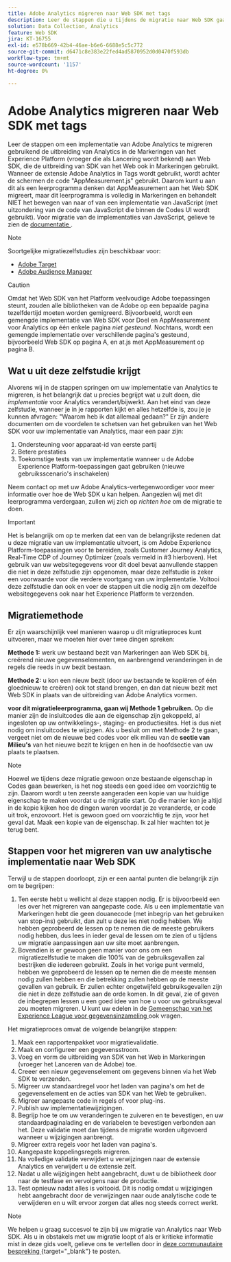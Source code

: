 ```yaml
---
title: Adobe Analytics migreren naar Web SDK met tags
description: Leer de stappen die u tijdens de migratie naar Web SDK gaat nemen, en de beslissingen die onderweg moeten worden genomen.
solution: Data Collection, Analytics
feature: Web SDK
jira: KT-16755
exl-id: e578b669-42b4-46ae-b6e6-6688e5c5c772
source-git-commit: d6471c8e383e22fed4ad5870952d0d0470f593db
workflow-type: tm+mt
source-wordcount: '1157'
ht-degree: 0%

---
```


# Adobe Analytics migreren naar Web SDK met tags

Leer de stappen om een implementatie van Adobe Analytics te migreren gebruikend de uitbreiding van Analytics in de Markeringen van het Experience Platform (vroeger die als Lancering wordt bekend) aan Web SDK, die de uitbreiding van SDK van het Web ook in Markeringen gebruikt. Wanneer de extensie Adobe Analytics in Tags wordt gebruikt, wordt achter de schermen de code &quot;AppMeasurement.js&quot; gebruikt. Daarom kunt u aan dit als een leerprogramma denken dat AppMeasurement aan het Web SDK migreert, maar dit leerprogramma is volledig in Markeringen en behandelt NIET het bewegen van naar of van een implementatie van JavaScript (met uitzondering van de code van JavaScript die binnen de Codes UI wordt gebruikt). Voor migratie van de implementaties van JavaScript, gelieve te zien de [ documentatie ](https://experienceleague.adobe.com/en/docs/analytics/implementation/aep-edge/web-sdk/appmeasurement-to-web-sdk).

>[!NOTE]
>
>Soortgelijke migratiezelfstudies zijn beschikbaar voor:
>
> * [ Adobe Target ](../tutorial-migrate-target-websdk/introduction.md)
> * [ Adobe Audience Manager ](https://experienceleague.adobe.com/nl/docs/audience-manager/user-guide/migrate-to-web-sdk/appmeasurement-to-web-sdk)

>[!CAUTION]
>
> Omdat het Web SDK van het Platform veelvoudige Adobe toepassingen steunt, zouden alle bibliotheken van de Adobe op een bepaalde pagina tezelfdertijd moeten worden gemigreerd. Bijvoorbeeld, wordt een gemengde implementatie van Web SDK voor Doel en AppMeasurement voor Analytics op één enkele pagina _niet gesteund_. Nochtans, wordt een gemengde implementatie over verschillende pagina&#39;s gesteund, bijvoorbeeld Web SDK op pagina A, en at.js met AppMeasurement op pagina B.

## Wat u uit deze zelfstudie krijgt

Alvorens wij in de stappen springen om uw implementatie van Analytics te migreren, is het belangrijk dat u precies begrijpt wat u zult doen, die _implementatie_ voor Analytics verandert/bijwerkt. Aan het eind van deze zelfstudie, wanneer je in je rapporten kijkt en alles hetzelfde is, zou je je kunnen afvragen: &quot;Waarom heb ik dat allemaal gedaan?&quot; Er zijn andere documenten om de voordelen te schetsen van het gebruiken van het Web SDK voor uw implementatie van Analytics, maar een paar zijn:

1. Ondersteuning voor apparaat-id van eerste partij
1. Betere prestaties
1. Toekomstige tests van uw implementatie wanneer u de Adobe Experience Platform-toepassingen gaat gebruiken (nieuwe gebruiksscenario&#39;s inschakelen)

Neem contact op met uw Adobe Analytics-vertegenwoordiger voor meer informatie over hoe de Web SDK u kan helpen. Aangezien wij met dit leerprogramma verdergaan, zullen wij zich op _richten hoe_ om de migratie te doen.

>[!IMPORTANT]
>
>Het is belangrijk om op te merken dat een van de belangrijkste redenen dat u deze migratie van uw implementatie uitvoert, is om Adobe Experience Platform-toepassingen voor te bereiden, zoals Customer Journey Analytics, Real-Time CDP of Journey Optimizer (zoals vermeld in #3 hierboven). Het gebruik van uw websitegegevens voor dit doel bevat aanvullende stappen die niet in deze zelfstudie zijn opgenomen, maar deze zelfstudie is zeker een voorwaarde voor die verdere voortgang van uw implementatie. Voltooi deze zelfstudie dan ook en voer de stappen uit die nodig zijn om dezelfde websitegegevens ook naar het Experience Platform te verzenden.

## Migratiemethode

Er zijn waarschijnlijk veel manieren waarop u dit migratieproces kunt uitvoeren, maar we moeten hier over twee dingen spreken:

**Methode 1:** werk uw bestaand bezit van Markeringen aan Web SDK bij, creërend nieuwe gegevenselementen, en aanbrengend veranderingen in de regels die reeds in uw bezit bestaan.

**Methode 2:** u kon een nieuw bezit (door uw bestaande te kopiëren of één gloednieuw te creëren) ook tot stand brengen, en dan dat nieuw bezit met Web SDK in plaats van de uitbreiding van Adobe Analytics vormen.

**voor dit migratieleerprogramma, gaan wij Methode 1 gebruiken.** Op die manier zijn de insluitcodes die aan de eigenschap zijn gekoppeld, al ingesloten op uw ontwikkelings-, staging- en productiesites. Het is dus niet nodig om insluitcodes te wijzigen. Als u besluit om met Methode 2 te gaan, vergeet niet om de nieuwe bed codes voor elk milieu van de **sectie van Milieu&#39;s** van het nieuwe bezit te krijgen en hen in de hoofdsectie van uw plaats te plaatsen.

>[!NOTE]
>
>Hoewel we tijdens deze migratie gewoon onze bestaande eigenschap in Codes gaan bewerken, is het nog steeds een goed idee om voorzichtig te zijn. Daarom wordt u ten zeerste aangeraden een kopie van uw huidige eigenschap te maken voordat u de migratie start. Op die manier kon je altijd in de kopie kijken hoe de dingen waren voordat je ze veranderde, er code uit trok, enzovoort.
>Het is gewoon goed om voorzichtig te zijn, voor het geval dat. Maak een kopie van de eigenschap. Ik zal hier wachten tot je terug bent.

## Stappen voor het migreren van uw analytische implementatie naar Web SDK

Terwijl u de stappen doorloopt, zijn er een aantal punten die belangrijk zijn om te begrijpen:

1. Ten eerste hebt u wellicht al deze stappen nodig. Er is bijvoorbeeld een les over het migreren van aangepaste code. Als u een implementatie van Markeringen hebt die geen douanecode (met inbegrip van het gebruiken van stop-ins) gebruikt, dan zult u deze les niet nodig hebben. We hebben geprobeerd de lessen op te nemen die de meeste gebruikers nodig hebben, dus lees in ieder geval de lessen om te zien of u tijdens uw migratie aanpassingen aan uw site moet aanbrengen.
1. Bovendien is er gewoon geen manier voor ons om een migratiezelfstudie te maken die 100% van de gebruiksgevallen zal bestrijken die iedereen gebruikt. Zoals in het vorige punt vermeld, hebben we geprobeerd de lessen op te nemen die de meeste mensen nodig zullen hebben en die betrekking zullen hebben op de meeste gevallen van gebruik. Er zullen echter ongetwijfeld gebruiksgevallen zijn die niet in deze zelfstudie aan de orde komen. In dit geval, zie of geven de inbegrepen lessen u een goed idee van hoe u voor uw gebruiksgeval zou moeten migreren. U kunt uw edelen in de [ Gemeenschap van het Experience League voor gegevensinzameling ](https://experienceleaguecommunities.adobe.com/t5/adobe-experience-platform-data/ct-p/adobe-launch-community) ook vragen.

Het migratieproces omvat de volgende belangrijke stappen:

1. Maak een rapportenpakket voor migratievalidatie.
1. Maak en configureer een gegevensstroom.
1. Voeg en vorm de uitbreiding van SDK van het Web in Markeringen (vroeger het Lanceren van de Adobe) toe.
1. Creeer een nieuw gegevenselement om gegevens binnen via het Web SDK te verzenden.
1. Migreer uw standaardregel voor het laden van pagina&#39;s om het de gegevenselement en de acties van SDK van het Web te gebruiken.
1. Migreer aangepaste code in regels of voor plug-ins.
1. Publish uw implementatiewijzigingen.
1. Begrijp hoe te om uw veranderingen te zuiveren en te bevestigen, en uw standaardpaginalading en de variabelen te bevestigen verbonden aan het. Deze validatie moet dan tijdens de migratie worden uitgevoerd wanneer u wijzigingen aanbrengt.
1. Migreer extra regels voor het laden van pagina&#39;s.
1. Aangepaste koppelingsregels migreren.
1. Na volledige validatie verwijdert u verwijzingen naar de extensie Analytics en verwijdert u de extensie zelf.
1. Nadat u alle wijzigingen hebt aangebracht, duwt u de bibliotheek door naar de testfase en vervolgens naar de productie.
1. Test opnieuw nadat alles is voltooid. Dit is nodig omdat u wijzigingen hebt aangebracht door de verwijzingen naar oude analytische code te verwijderen en u wilt ervoor zorgen dat alles nog steeds correct werkt.

>[!NOTE]
>
>We helpen u graag succesvol te zijn bij uw migratie van Analytics naar Web SDK. Als u in obstakels met uw migratie loopt of als er kritieke informatie mist in deze gids voelt, gelieve ons te vertellen door in [ deze communautaire bespreking ](https://experienceleaguecommunities.adobe.com/t5/adobe-experience-platform-data/tutorial-discussion-migrate-adobe-analytics-to-web-sdk-using/m-p/732308#M604){target="_blank"}  te posten.

